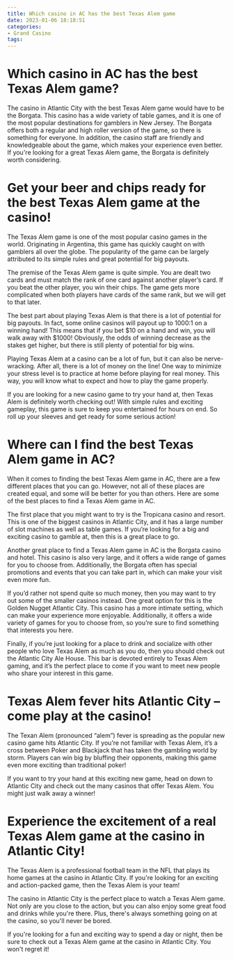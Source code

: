 ```yaml
---
title: Which casino in AC has the best Texas Alem game
date: 2023-01-06 18:18:51
categories:
- Grand Casino
tags:
---
```



#  Which casino in AC has the best Texas Alem game?

The casino in Atlantic City with the best Texas Alem game would have to be the Borgata. This casino has a wide variety of table games, and it is one of the most popular destinations for gamblers in New Jersey. The Borgata offers both a regular and high roller version of the game, so there is something for everyone. In addition, the casino staff are friendly and knowledgeable about the game, which makes your experience even better. If you're looking for a great Texas Alem game, the Borgata is definitely worth considering.

#  Get your beer and chips ready for the best Texas Alem game at the casino!

The Texas Alem game is one of the most popular casino games in the world. Originating in Argentina, this game has quickly caught on with gamblers all over the globe. The popularity of the game can be largely attributed to its simple rules and great potential for big payouts.

The premise of the Texas Alem game is quite simple. You are dealt two cards and must match the rank of one card against another player’s card. If you beat the other player, you win their chips. The game gets more complicated when both players have cards of the same rank, but we will get to that later.

The best part about playing Texas Alem is that there is a lot of potential for big payouts. In fact, some online casinos will payout up to 1000:1 on a winning hand! This means that if you bet $10 on a hand and win, you will walk away with $1000! Obviously, the odds of winning decrease as the stakes get higher, but there is still plenty of potential for big wins.

Playing Texas Alem at a casino can be a lot of fun, but it can also be nerve-wracking. After all, there is a lot of money on the line! One way to minimize your stress level is to practice at home before playing for real money. This way, you will know what to expect and how to play the game properly.

If you are looking for a new casino game to try your hand at, then Texas Alem is definitely worth checking out! With simple rules and exciting gameplay, this game is sure to keep you entertained for hours on end. So roll up your sleeves and get ready for some serious action!

#  Where can I find the best Texas Alem game in AC?

When it comes to finding the best Texas Alem game in AC, there are a few different places that you can go. However, not all of these places are created equal, and some will be better for you than others. Here are some of the best places to find a Texas Alem game in AC.

The first place that you might want to try is the Tropicana casino and resort. This is one of the biggest casinos in Atlantic City, and it has a large number of slot machines as well as table games. If you’re looking for a big and exciting casino to gamble at, then this is a great place to go.

Another great place to find a Texas Alem game in AC is the Borgata casino and hotel. This casino is also very large, and it offers a wide range of games for you to choose from. Additionally, the Borgata often has special promotions and events that you can take part in, which can make your visit even more fun.

If you’d rather not spend quite so much money, then you may want to try out some of the smaller casinos instead. One great option for this is the Golden Nugget Atlantic City. This casino has a more intimate setting, which can make your experience more enjoyable. Additionally, it offers a wide variety of games for you to choose from, so you’re sure to find something that interests you here.

Finally, if you’re just looking for a place to drink and socialize with other people who love Texas Alem as much as you do, then you should check out the Atlantic City Ale House. This bar is devoted entirely to Texas Alem gaming, and it’s the perfect place to come if you want to meet new people who share your interest in this game.

#  Texas Alem fever hits Atlantic City – come play at the casino!

The Texan Alem (pronounced “alem”) fever is spreading as the popular new casino game hits Atlantic City. If you’re not familiar with Texas Alem, it’s a cross between Poker and Blackjack that has taken the gambling world by storm. Players can win big by bluffing their opponents, making this game even more exciting than traditional poker!

If you want to try your hand at this exciting new game, head on down to Atlantic City and check out the many casinos that offer Texas Alem. You might just walk away a winner!

#  Experience the excitement of a real Texas Alem game at the casino in Atlantic City!

The Texas Alem is a professional football team in the NFL that plays its home games at the casino in Atlantic City. If you're looking for an exciting and action-packed game, then the Texas Alem is your team!

The casino in Atlantic City is the perfect place to watch a Texas Alem game. Not only are you close to the action, but you can also enjoy some great food and drinks while you're there. Plus, there's always something going on at the casino, so you'll never be bored.

If you're looking for a fun and exciting way to spend a day or night, then be sure to check out a Texas Alem game at the casino in Atlantic City. You won't regret it!